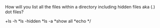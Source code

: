 How will you list all the files within a directory including hidden files aka (.) dot files?

+ls -h
*ls -hidden
*ls -a
*show all
*echo */
